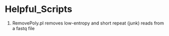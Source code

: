# Helpful_Scripts
1. RemovePoly.pl removes low-entropy and short repeat (junk) reads from a fastq file
